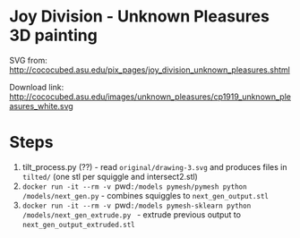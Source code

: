 # Joy Division - Unknown Pleasures 3D painting


SVG from: http://cococubed.asu.edu/pix_pages/joy_division_unknown_pleasures.shtml

Download link: http://cococubed.asu.edu/images/unknown_pleasures/cp1919_unknown_pleasures_white.svg



# Steps

1. tilt_process.py (??) - read `original/drawing-3.svg` and produces files in `tilted/` (one stl per squiggle and intersect2.stl)
2. `docker run -it --rm -v `pwd`:/models pymesh/pymesh python /models/next_gen.py` - combines squiggles to `next_gen_output.stl`
3. `docker run -it --rm -v `pwd`:/models pymesh-sklearn python /models/next_gen_extrude.py ` - extrude previous output to `next_gen_output_extruded.stl`

